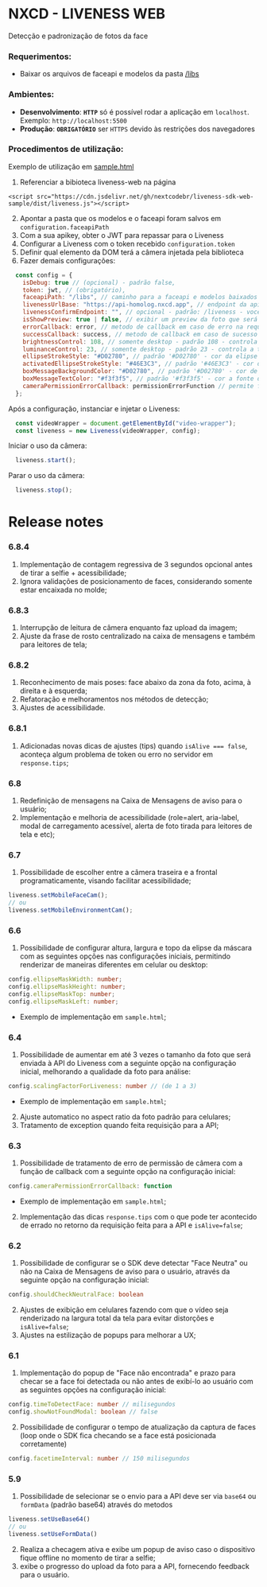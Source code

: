 # NXCD - LIVENESS WEB

Detecção e padronização de fotos da face

### Requerimentos:

- Baixar os arquivos de faceapi e modelos da pasta [/libs](https://github.com/nextcodebr/liveness-sdk-web-sample/blob/master/libs)


### Ambientes:
- **Desenvolvimento**: **`HTTP`** só é possível rodar a aplicação em `localhost`. Exemplo: `http://localhost:5500`
- **Produção**: **`OBRIGATÓRIO`** ser `HTTPS` devido às restrições dos navegadores

### Procedimentos de utilização:
Exemplo de utilização em [sample.html](https://github.com/nextcodebr/liveness-sdk-web-sample/blob/master/sample.html)
1. Referenciar a bibioteca liveness-web na página

`<script src="https://cdn.jsdelivr.net/gh/nextcodebr/liveness-sdk-web-sample/dist/liveness.js"></script>`

2. Apontar a pasta que os modelos e o faceapi foram salvos em `configuration.faceapiPath`
3. Com a sua apikey, obter o JWT para repassar para o Liveness
4. Configurar a Liveness com o token recebido `configuration.token`
5. Definir qual elemento da DOM terá a câmera injetada pela biblioteca 
6. Fazer demais configurações:

```javascript
  const config = {
    isDebug: true // (opcional) - padrão false,
    token: jwt, // (obrigatório),
    faceapiPath: "/libs", // caminho para a faceapi e modelos baixados
    livenessUrlBase: "https://api-homolog.nxcd.app", // endpoint da api liveness - você pode setar a url base do seu backend
    livenessConfirmEndpoint: "", // opcional - padrão: /liveness - você pode setar o recurso do liveness em seu backend
    isShowPreview: true | false, // exibir um preview da foto que será enviada
    errorCallback: error, // metodo de callback em caso de erro na requisição
    successCallback: success, // metodo de callback em caso de sucesso (status: 200 com isAlive = true ou false)
    brightnessControl: 108, // somente desktop - padrão 108 - controla a tolerancia do brilho para submeter a selfie (quanto menor o valor, maior a tolerancia e possibilidade de isAlive=false)
    luminanceControl: 23, // somente desktop - padrão 23 - controla a tolerancia da luminância para submeter a selfie (quanto menor o valor, maior a tolerancia e possibilidade de isAlive=false)
    ellipseStrokeStyle: "#D02780", // padrão '#D02780' - cor da elipse que encaixa o rosto - pode ser o nome da cor ou hexadecimal
    activatedEllipseStrokeStyle: "#46E3C3", // padrão '#46E3C3' - cor da elipse ao detectar o rosto - pode ser o nome da cor ou hexadecimal
    boxMessageBackgroundColor: "#D02780", // padrão '#D02780' - cor de fundo da caixa de mensagem - pode ser o nome da cor ou hexadecimal
    boxMessageTextColor: "#f3f3f5", // padrão '#f3f3f5' - cor a fonte da caixa de mensagem - pode ser o nome da cor ou hexadecimal
    cameraPermissionErrorCallback: permissionErrorFunction // permite fazer a tratativa adequeada caso o usuário não tenha dado a permissão para usar a câmera
  };
```


Após a configuração, instanciar e injetar o Liveness:
```javascript
  const videoWrapper = document.getElementById("video-wrapper");
  const liveness = new Liveness(videoWrapper, config);
```

Iniciar o uso da câmera:

```javascript
  liveness.start();
```

Parar o uso da câmera:

```javascript
  liveness.stop();
```


# Release notes
### 6.8.4
1. Implementação de contagem regressiva de 3 segundos opcional antes de tirar a selfie + acessibilidade;
2. Ignora validações de posicionamento de faces, considerando somente estar encaixada no molde;

### 6.8.3
1. Interrupção de leitura de câmera enquanto faz upload da imagem;
2. Ajuste da frase de rosto centralizado na caixa de mensagens e também para leitores de tela;

### 6.8.2
1. Reconhecimento de mais poses: face abaixo da zona da foto, acima, à direita e à esquerda;
2. Refatoração e melhoramentos nos métodos de detecção;
3. Ajustes de acessibilidade.

### 6.8.1
1. Adicionadas novas dicas de ajustes (tips) quando `isAlive === false`, aconteça algum problema de token ou erro no servidor em `response.tips`;

### 6.8
1. Redefinição de mensagens na Caixa de Mensagens de aviso para o usuário;
2. Implementação e melhoria de acessibilidade (role=alert, aria-label, modal de carregamento acessível, alerta de foto tirada para leitores de tela e etc);

### 6.7
1. Possibilidade de escolher entre a câmera traseira e a frontal programaticamente, visando facilitar acessibilidade;
```javascript
liveness.setMobileFaceCam();
// ou
liveness.setMobileEnvironmentCam();
``` 

### 6.6
1. Possibilidade de configurar altura, largura e topo da elipse da máscara com as seguintes opções nas configurações iniciais, permitindo renderizar de maneiras diferentes em celular ou desktop:
```typescript
config.ellipseMaskWidth: number;
config.ellipseMaskHeight: number;
config.ellipseMaskTop: number;
config.ellipseMaskLeft: number;
``` 
* Exemplo de implementação em `sample.html`;

### 6.4
1. Possibilidade de aumentar em até 3 vezes o tamanho da foto que será enviada à API do Liveness com a seguinte opção na configuração inicial, melhorando a qualidade da foto para análise:
```typescript
config.scalingFactorForLiveness: number // (de 1 a 3)
``` 
* Exemplo de implementação em `sample.html`;

2. Ajuste automatico no aspect ratio da foto padrão para celulares;
3. Tratamento de exception quando feita requisição para a API;

### 6.3
1. Possibilidade de tratamento de erro de permissão de câmera com a função de callback com a seguinte opção na configuração inicial:
```typescript
config.cameraPermissionErrorCallback: function
``` 
* Exemplo de implementação em `sample.html`;

2. Implementação das dicas `response.tips` com o que pode ter acontecido de errado no retorno da requisição feita para a API e `isAlive=false`;

### 6.2
1. Possibilidade de configurar se o SDK deve detectar "Face Neutra" ou não na Caixa de Mensagens de aviso para o usuário, através da seguinte opção na configuração inicial: 
```typescript
config.shouldCheckNeutralFace: boolean
``` 
2. Ajustes de exibição em celulares fazendo com que o vídeo seja renderizado na largura total da tela para evitar distorções e `isAlive=false`;
3. Ajustes na estilização de popups para melhorar a UX;

### 6.1
1. Implementação do popup de "Face não encontrada" e prazo para checar se a face foi detectada ou não antes de exibí-lo ao usuário com as seguintes opções na configuração inicial:
```typescript
config.timeToDetectFace: number // milisegundos
config.showNotFoundModal: boolean // false
``` 

2. Possibilidade de configurar o tempo de atualização da captura de faces (loop onde o SDK fica checando se a face está posicionada corretamente)
```typescript
config.facetimeInterval: number // 150 milisegundos 
``` 

### 5.9
1. Possibilidade de selecionar se o envio para a API deve ser via `base64` ou `formData` (padrão base64) através do metodos
```javascript
liveness.setUseBase64()
// ou
liveness.setUseFormData()
``` 
2. Realiza a checagem ativa e exibe um popup de aviso caso o dispositivo fique offline no momento de tirar a selfie;
3. exibe o progresso do upload da foto para a API, fornecendo feedback para o usuário.